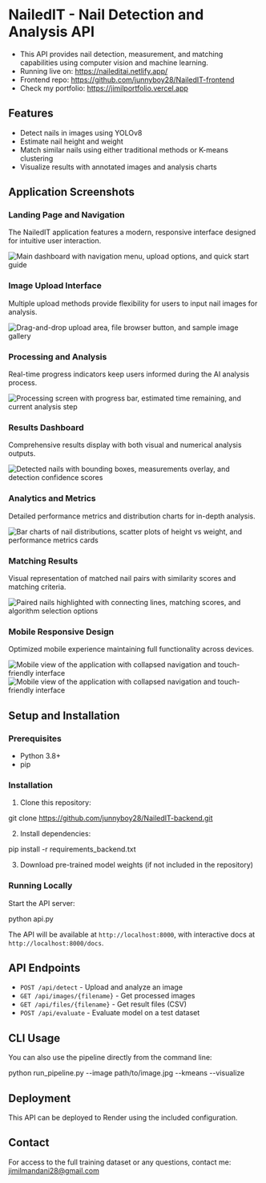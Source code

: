 # NailedIT - Nail Detection and Analysis API

- This API provides nail detection, measurement, and matching capabilities using computer vision and machine learning.
- Running live on: https://naileditai.netlify.app/
- Frontend repo: https://github.com/junnyboy28/NailedIT-frontend
- Check my portfolio: https://jimilportfolio.vercel.app 

## Features

- Detect nails in images using YOLOv8
- Estimate nail height and weight
- Match similar nails using either traditional methods or K-means clustering
- Visualize results with annotated images and analysis charts

## Application Screenshots

### Landing Page and Navigation
The NailedIT application features a modern, responsive interface designed for intuitive user interaction.

![Main dashboard with navigation menu, upload options, and quick start guide](ss/image.png)

### Image Upload Interface
Multiple upload methods provide flexibility for users to input nail images for analysis.

![Drag-and-drop upload area, file browser button, and sample image gallery](ss/image-1.png)

### Processing and Analysis
Real-time progress indicators keep users informed during the AI analysis process.

![Processing screen with progress bar, estimated time remaining, and current analysis step](ss/image-2.png)

### Results Dashboard
Comprehensive results display with both visual and numerical analysis outputs.

![Detected nails with bounding boxes, measurements overlay, and detection confidence scores](ss/image-3.png)

### Analytics and Metrics
Detailed performance metrics and distribution charts for in-depth analysis.

![Bar charts of nail distributions, scatter plots of height vs weight, and performance metrics cards](ss/image-4.png)

### Matching Results
Visual representation of matched nail pairs with similarity scores and matching criteria.

![Paired nails highlighted with connecting lines, matching scores, and algorithm selection options](ss/image-5.png)

### Mobile Responsive Design
Optimized mobile experience maintaining full functionality across devices.

![Mobile view of the application with collapsed navigation and touch-friendly interface](ss/image-6.png)  ![Mobile view of the application with collapsed navigation and touch-friendly interface](ss/image-7.png)

## Setup and Installation

### Prerequisites
- Python 3.8+
- pip

### Installation

1. Clone this repository:

git clone https://github.com/junnyboy28/NailedIT-backend.git

2. Install dependencies:

pip install -r requirements_backend.txt

3. Download pre-trained model weights (if not included in the repository)

### Running Locally

Start the API server:

python api.py

The API will be available at `http://localhost:8000`, with interactive docs at `http://localhost:8000/docs`.

## API Endpoints

- `POST /api/detect` - Upload and analyze an image
- `GET /api/images/{filename}` - Get processed images
- `GET /api/files/{filename}` - Get result files (CSV)
- `POST /api/evaluate` - Evaluate model on a test dataset

## CLI Usage

You can also use the pipeline directly from the command line:

python run_pipeline.py --image path/to/image.jpg --kmeans --visualize

## Deployment

This API can be deployed to Render using the included configuration.

## Contact

For access to the full training dataset or any questions, contact me: jimilmandani28@gmail.com

